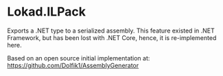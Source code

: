 ﻿# Lokad.ILPack

Exports a .NET type to a serialized assembly. This feature existed in .NET Framework, but has been lost with .NET Core, hence, it is re-implemented here.

Based on an open source initial implementation at: https://github.com/Dolfik1/AssemblyGenerator
